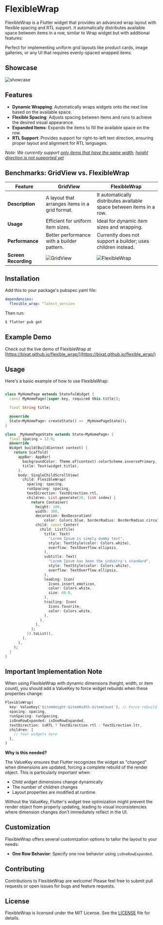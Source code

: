 # FlexibleWrap

FlexibleWrap is a Flutter widget that provides an advanced wrap layout with flexible spacing and RTL support. It automatically distributes available space between items in a row, similar to Wrap widget but with additional features:

Perfect for implementing uniform grid layouts like product cards, image galleries, or any UI that requires evenly-spaced wrapped items.

## Showcase

![showcase](https://github.com/bixat/flexible_wrap/blob/main/showcase.gif?raw=true)

## Features

- **Dynamic Wrapping**: Automatically wraps widgets onto the next line based on the available space.
- **Flexible Spacing**: Adjusts spacing between items and runs to achieve the desired visual appearance.
- **Expanded Items**: Expands the items to fill the available space on the row.
- **RTL Support**: Provides support for right-to-left text direction, ensuring proper layout and alignment for RTL languages.

_Note: We currently support [only items that have the same width](https://github.com/bixat/flexible_wrap/issues/10); [height direction is not supported yet](https://github.com/bixat/flexible_wrap/issues/11)_

## Benchmarks: GridView vs. FlexibleWrap

| Feature              | GridView                                                                                     | FlexibleWrap                                                                                     |
| -------------------- | -------------------------------------------------------------------------------------------- | ------------------------------------------------------------------------------------------------ |
| **Description**      | A layout that arranges items in a grid format.                                               | It automatically distributes available space between items in a row.                             |
| **Usage**            | Efficient for uniform item sizes.                                                            | Ideal for dynamic item sizes and wrapping.                                                       |
| **Performance**      | Better performance with a builder pattern.                                                   | Currently does not support a builder; uses children instead.                                     |
| **Screen Recording** | ![GridView](https://github.com/user-attachments/assets/90b5d6bf-dff4-4e54-8268-a75968d00551) | ![FlexibleWrap](https://github.com/user-attachments/assets/76c9f26a-a955-427b-a634-290eed41c7b9) |

## Installation

Add this to your package's pubspec.yaml file:

```yaml
dependencies:
  flexible_wrap: ^latest_version
```

Then run:

```bash
$ flutter pub get
```

## Example Demo

Check out the live demo of FlexibleWrap at [https://bixat.github.io/flexible_wrap/](https://bixat.github.io/flexible_wrap/)

## Usage

Here's a basic example of how to use FlexibleWrap:

```dart

class MyHomePage extends StatefulWidget {
  const MyHomePage({super.key, required this.title});

  final String title;

  @override
  State<MyHomePage> createState() => _MyHomePageState();
}

class _MyHomePageState extends State<MyHomePage> {
  final spacing = 12.0;
  @override
  Widget build(BuildContext context) {
    return Scaffold(
      appBar: AppBar(
        backgroundColor: Theme.of(context).colorScheme.inversePrimary,
        title: Text(widget.title),
      ),
      body: SingleChildScrollView(
        child: FlexibleWrap(
          spacing: spacing,
          runSpacing: spacing,
          textDirection: TextDirection.rtl,
          children: List.generate(20, (int index) {
            return Container(
              height: 100,
              width: 300,
              decoration: BoxDecoration(
                  color: Colors.blue, borderRadius: BorderRadius.circular(8.0)),
              child: const Center(
                child: ListTile(
                  title: Text(
                    "Lorem Ipsum is simply dummy text",
                    style: TextStyle(color: Colors.white),
                    overflow: TextOverflow.ellipsis,
                  ),
                  subtitle: Text(
                    "Lorem Ipsum has been the industry's standard",
                    style: TextStyle(color: Colors.white),
                    overflow: TextOverflow.ellipsis,
                  ),
                  leading: Icon(
                    Icons.insert_emoticon,
                    color: Colors.white,
                    size: 60.0,
                  ),
                  trailing: Icon(
                    Icons.favorite,
                    color: Colors.white,
                  ),
                ),
              ),
            );
          }).toList(),
        ),
      ),
    );
  }
}
```

## Important Implementation Note

When using FlexibleWrap with dynamic dimensions (height, width, or item count), you should add a ValueKey to force widget rebuilds when these properties change:

```dart
FlexibleWrap(
  key: ValueKey('$itemHeight-$itemWidth-$itemCount'), // Force rebuild when dimensions change
  spacing: spacing,
  runSpacing: runSpacing,
  isOneRowExpanded: isOneRowExpanded,
  textDirection: isRTL ? TextDirection.rtl : TextDirection.ltr,
  children: [
    // Your widgets here
  ],
)
```

**Why is this needed?**

The ValueKey ensures that Flutter recognizes the widget as "changed" when dimensions are updated, forcing a complete rebuild of the render object. This is particularly important when:

- Child widget dimensions change dynamically
- The number of children changes
- Layout properties are modified at runtime

Without the ValueKey, Flutter's widget tree optimization might prevent the render object from properly updating, leading to visual inconsistencies where dimension changes don't immediately reflect in the UI.

## Customization

FlexibleWrap offers several customization options to tailor the layout to your needs:

- **One Row Behavior**: Specify one row behavior using `isOneRowExpanded`.

## Contributing

Contributions to FlexibleWrap are welcome! Please feel free to submit pull requests or open issues for bugs and feature requests.

## License

FlexibleWrap is licensed under the MIT License. See the [LICENSE](LICENSE) file for details.
